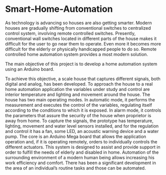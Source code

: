 # Smart-Home-Automation
As technology is advancing so houses are also getting smarter. Modern houses are gradually shifting from conventional switches to centralized control system, involving remote controlled switches. Presently, conventional wall switches located in different parts of the house makes it difficult for the user to go near them to operate. Even more it becomes more difficult for the elderly or physically handicapped people to do so. Remote controlled home automation system provides a most modern solution.

The main objective of this project is to develop a home automation system using an Arduino board.

To achieve this objective, a scale house that captures different signals, both digital and analog, has been developed. To approach the house to a real home automation application the variables under study and control are interior temperature and lighting and movement around the house. 
The house has two main operating modes. In automatic mode, it performs the measurement and executes the control of the variables, regulating itself according to the conditions to which it is exposed. In alarm mode, it controls the parameters that assure the security of the house when proprietor is away from home. 
To capture the signals, the prototype has temperature, lighting, movement and water level sensors installed, and for the regulation and control it has a fan, some LED, an acoustic warning device and a water pump. The core is an Arduino Mega board that allows the application operation and, if it is operating remotely, orders to individually controls the different actuators.
This system is designed to assist and provide support in order to fulfill the needs of elderly and disabled in home. Automation of the surrounding environment of a modern human being allows increasing his work efficiency and comfort. There has been a significant development in the area of an individual’s routine tasks and those can be automated.
